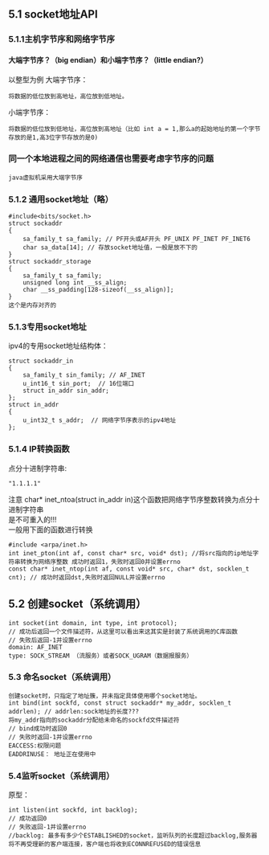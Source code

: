 ## 5.1 socket地址API
### 5.1.1主机字节序和网络字节序
#### 大端字节序？（big endian）和小端字节序？（little endian?）
以整型为例
大端字节序：
```
将数据的低位放到高地址，高位放到低地址。
```
小端字节序：
```
将数据的低位放到低地址，高位放到高地址（比如 int a = 1,那么a的起始地址的第一个字节存放的是1,高3位字节存放的是0)
```

### 同一个本地进程之间的网络通信也需要考虑字节序的问题
```
java虚拟机采用大端字节序
```

### 5.1.2 通用socket地址（略）
```
#include<bits/socket.h>
struct sockaddr
{
    sa_family_t sa_family; // PF开头或AF开头 PF_UNIX PF_INET PF_INET6
    char sa_data[14]; // 存放socket地址值，一般是放不下的
}
struct sockaddr_storage
{
    sa_family_t sa_family;
    unsigned long int __ss_align;
    char __ss_padding[128-sizeof(__ss_align)];
}
这个是内存对齐的
```
### 5.1.3专用socket地址
ipv4的专用socket地址结构体：
```
struct sockaddr_in
{
    sa_family_t sin_family; // AF_INET 
    u_int16_t sin_port;  // 16位端口
    struct in_addr sin_addr;
};
struct in_addr
{
    u_int32_t s_addr;  // 网络字节序表示的ipv4地址
};
```

### 5.1.4 IP转换函数
点分十进制字符串:
```
"1.1.1.1"
```
注意  char* inet_ntoa(struct in_addr in)这个函数把网络字节序整数转换为点分十进制字符串<br>
是不可重入的!!!<br>
一般用下面的函数进行转换
```
#include <arpa/inet.h>
int inet_pton(int af, const char* src, void* dst); //将src指向的ip地址字符串转换为网络序整数 成功时返回1，失败时返回0并设置errno
const char* inet_ntop(int af, const void* src, char* dst, socklen_t cnt); // 成功时返回dst,失败时返回NULL并设置errno
```

## 5.2 创建socket（系统调用）
```
int socket(int domain, int type, int protocol); 
// 成功后返回一个文件描述符，从这里可以看出来这其实是封装了系统调用的C库函数
// 失败后返回-1并设置errno
domain: AF_INET
type: SOCK_STREAM （流服务）或者SOCK_UGRAM（数据报服务）
```

### 5.3 命名socket（系统调用）
```
创建socket时，只指定了地址簇，并未指定具体使用哪个socket地址。
int bind(int sockfd, const struct sockaddr* my_addr, socklen_t addrlen); // addrlen:sock地址的长度???
将my_addr指向的sockaddr分配给未命名的sockfd文件描述符
// bind成功时返回0
// 失败时返回-1并设置errno
EACCESS:权限问题
EADDRINUSE： 地址正在使用中
```

### 5.4监听socket（系统调用）
原型：
```
int listen(int sockfd, int backlog);
// 成功返回0
// 失败返回-1并设置errno
//backlog: 最多有多少个ESTABLISHED的socket，监听队列的长度超过backlog,服务器将不再受理新的客户端连接，客户端也将收到ECONNREFUSED的错误信息
```

